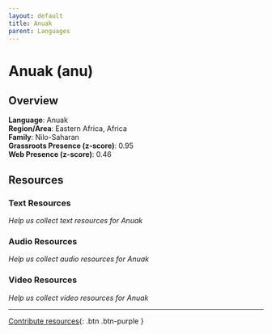 ```yaml
---
layout: default
title: Anuak
parent: Languages
---
```


# Anuak (anu)

## Overview

**Language**: Anuak  
**Region/Area**: Eastern Africa, Africa  
**Family**: Nilo-Saharan  
**Grassroots Presence (z-score)**: 0.95  
**Web Presence (z-score)**: 0.46  

## Resources

### Text Resources
*Help us collect text resources for Anuak*

### Audio Resources
*Help us collect audio resources for Anuak*

### Video Resources
*Help us collect video resources for Anuak*

---

[Contribute resources](https://forms.office.com/e/1SfLJx3u1r){: .btn .btn-purple }
